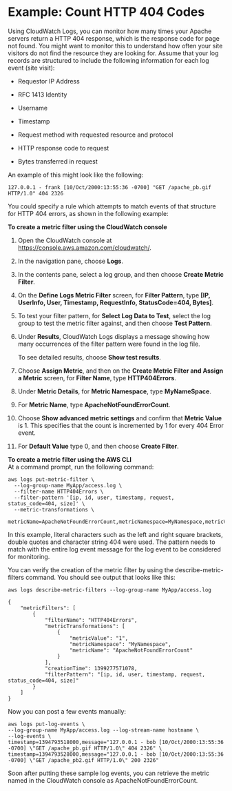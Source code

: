 # Example: Count HTTP 404 Codes<a name="Counting404Responses"></a>

Using CloudWatch Logs, you can monitor how many times your Apache servers return a HTTP 404 response, which is the response code for page not found\. You might want to monitor this to understand how often your site visitors do not find the resource they are looking for\. Assume that your log records are structured to include the following information for each log event \(site visit\):

+ Requestor IP Address

+ RFC 1413 Identity

+ Username

+ Timestamp

+ Request method with requested resource and protocol

+ HTTP response code to request

+ Bytes transferred in request

An example of this might look like the following:

```
127.0.0.1 - frank [10/Oct/2000:13:55:36 -0700] "GET /apache_pb.gif HTTP/1.0" 404 2326
```

You could specify a rule which attempts to match events of that structure for HTTP 404 errors, as shown in the following example:

**To create a metric filter using the CloudWatch console**

1. Open the CloudWatch console at [https://console\.aws\.amazon\.com/cloudwatch/](https://console.aws.amazon.com/cloudwatch/)\.

1. In the navigation pane, choose **Logs**\.

1. In the contents pane, select a log group, and then choose **Create Metric Filter**\.

1. On the **Define Logs Metric Filter** screen, for **Filter Pattern**, type **\[IP, UserInfo, User, Timestamp, RequestInfo, StatusCode=404, Bytes\]**\.

1. To test your filter pattern, for **Select Log Data to Test**, select the log group to test the metric filter against, and then choose **Test Pattern**\.

1. Under **Results**, CloudWatch Logs displays a message showing how many occurrences of the filter pattern were found in the log file\.

   To see detailed results, choose **Show test results**\.

1. Choose **Assign Metric**, and then on the **Create Metric Filter and Assign a Metric** screen, for **Filter Name**, type **HTTP404Errors**\.

1. Under **Metric Details**, for **Metric Namespace**, type **MyNameSpace**\.

1. For **Metric Name**, type **ApacheNotFoundErrorCount**\.

1. Choose **Show advanced metric settings** and confirm that **Metric Value** is 1\. This specifies that the count is incremented by 1 for every 404 Error event\.

1. For **Default Value** type 0, and then choose **Create Filter**\.

**To create a metric filter using the AWS CLI**  
At a command prompt, run the following command:

```
aws logs put-metric-filter \
  --log-group-name MyApp/access.log \
  --filter-name HTTP404Errors \
  --filter-pattern '[ip, id, user, timestamp, request, status_code=404, size]' \
  --metric-transformations \
      metricName=ApacheNotFoundErrorCount,metricNamespace=MyNamespace,metricValue=1
```

In this example, literal characters such as the left and right square brackets, double quotes and character string 404 were used\. The pattern needs to match with the entire log event message for the log event to be considered for monitoring\.

You can verify the creation of the metric filter by using the describe\-metric\-filters command\. You should see output that looks like this:

```
aws logs describe-metric-filters --log-group-name MyApp/access.log

{
    "metricFilters": [
        {
            "filterName": "HTTP404Errors", 
            "metricTransformations": [
                {
                    "metricValue": "1", 
                    "metricNamespace": "MyNamespace", 
                    "metricName": "ApacheNotFoundErrorCount"
                }
            ], 
            "creationTime": 1399277571078, 
            "filterPattern": "[ip, id, user, timestamp, request, status_code=404, size]"
        }
    ]
}
```

Now you can post a few events manually:

```
aws logs put-log-events \
--log-group-name MyApp/access.log --log-stream-name hostname \
--log-events \
timestamp=1394793518000,message="127.0.0.1 - bob [10/Oct/2000:13:55:36 -0700] \"GET /apache_pb.gif HTTP/1.0\" 404 2326" \
timestamp=1394793528000,message="127.0.0.1 - bob [10/Oct/2000:13:55:36 -0700] \"GET /apache_pb2.gif HTTP/1.0\" 200 2326"
```

Soon after putting these sample log events, you can retrieve the metric named in the CloudWatch console as ApacheNotFoundErrorCount\.